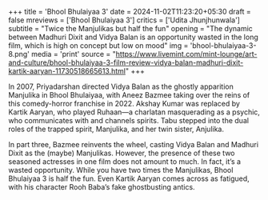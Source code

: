 +++
title = 'Bhool Bhulaiyaa 3'
date = 2024-11-02T11:23:20+05:30
draft = false
mreviews = ['Bhool Bhulaiyaa 3']
critics = ['Udita Jhunjhunwala']
subtitle = "Twice the Manjulikas but half the fun"
opening = "The dynamic between Madhuri Dixit and Vidya Balan is an opportunity wasted in the long film, which is high on concept but low on mood"
img = 'bhool-bhulaiyaa-3-8.png'
media = 'print'
source = "https://www.livemint.com/mint-lounge/art-and-culture/bhool-bhulaiyaa-3-film-review-vidya-balan-madhuri-dixit-kartik-aaryan-11730518665613.html"
+++

In 2007, Priyadarshan directed Vidya Balan as the ghostly apparition Manjulika in Bhool Bhulaiyaa, with Aneez Bazmee taking over the reins of this comedy-horror franchise in 2022. Akshay Kumar was replaced by Kartik Aaryan, who played Ruhaan—a charlatan masquerading as a psychic, who communicates with and channels spirits. Tabu stepped into the dual roles of the trapped spirit, Manjulika, and her twin sister, Anjulika.

In part three, Bazmee reinvents the wheel, casting Vidya Balan and Madhuri Dixit as the (maybe) Manjulikas. However, the presence of these two seasoned actresses in one film does not amount to much. In fact, it’s a wasted opportunity. While you have two times the Manjulikas, Bhool Bhulaiyaa 3 is half the fun. Even Kartik Aaryan comes across as fatigued, with his character Rooh Baba’s fake ghostbusting antics.

